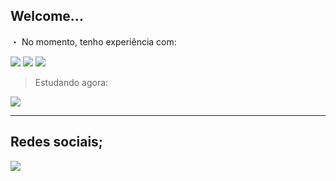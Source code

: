 ##                                                 Welcome...

・ No momento, tenho experiência com: 

 <img src="https://img.shields.io/badge/HTML5-E34F26?style=for-the-badge&logo=html5&logoColor=white">
 <img src="https://img.shields.io/badge/CSS3-1572B6?style=for-the-badge&logo=css3&logoColor=white">
 <img src="https://img.shields.io/badge/Python-14354C?style=for-the-badge&logo=python&logoColor=white">

> Estudando agora: 

 <img src="https://img.shields.io/badge/TypeScript-007ACC?style=for-the-badge&logo=typescript&logoColor=white">

-----------------------------------------------------------------------------------------------------------------
## Redes sociais;



<a href="https://discord.gg/HhVdDFsy3u"> <img src="https://img.shields.io/badge/Discord-7289DA?style=for-the-badge&logo=discord&logoColor=white"></a>


